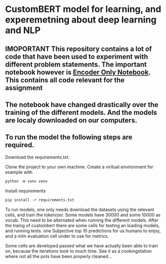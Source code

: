 # CustomBERT model for learning, and experemetning about deep learning and NLP
## IMOPORTANT This repository contains a lot of code that have been used to experiment with different problem statements. The important notebook however is [Encoder Only Notebook](https://github.com/Kaoskontoret/DAT255-rag-gpts/blob/main/src/transformerspackage/encoder_only_embedder_nn.ipynb). This contains all code relevant for the assignment

## The notebook have changed drastically over the training of the different models. And the models are localy downloaded on our computers. 

## To run the model the following steps are required. 
Download the requirements.txt

Clone the project to your own machine.
Create a viritual environment for example with
```python
python -m venv venv

```

Install requirements
```python
pip install -r requirements.txt
```

To run models, one only needs download the datasets using the relevant cells, and train the tokenizer. Some models have 30000 and some 10000 as vocab. This need to be alternated when running the different models. After the traing of custombert there are some cells for testing an loading models, and running tests. one Subjective top 10 predictions for us humans to enjoy, and a mlm evaluation cell under to use for metrics.

Some cells are developed passed what we have actually been able to train on, because the iterations took to much time. See it as a cookingstation where not all the pots have been properly cleaned...
